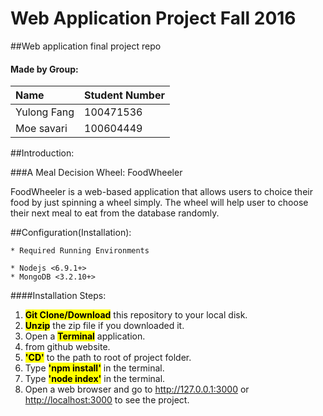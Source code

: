 # Web Application Project Fall 2016
##Web application final project repo


#### Made by Group:
Name			|Student Number
:-------------|---------------
Yulong Fang	|100471536
Moe savari	|100604449 


##Introduction:

###A Meal Decision Wheel: FoodWheeler

FoodWheeler is a web-based application that allows users to choice their food by just spinning a wheel simply. The wheel will help user to choose their next meal to eat from the database randomly.

##Configuration(Installation):
```
* Required Running Environments

* Nodejs <6.9.1+>
* MongoDB <3.2.10+>
```

####Installation Steps:

1. <mark>**Git Clone/Download**</mark> this repository to your local disk.
2. <mark>**Unzip**</mark> the zip file if you downloaded it.
1.	Open a <mark>**Terminal**</mark> application.
2. from github website.
2. <mark>**'CD'**</mark> to the path to root of project folder.
3. Type <mark>**'npm install'**</mark> in the terminal.
4. Type <mark>**'node index'**</mark> in the terminal.
5. Open a web browser and go to <http://127.0.0.1:3000> or <http://localhost:3000> to see the project.